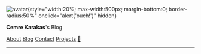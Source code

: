 ![avatar](https://avatars.githubusercontent.com/u/44120900){style="width:20%; max-width:500px; margin-bottom:0; border-radius:50%" onclick="alert('ouch!')" hidden}

**Cemre Karakas**'s Blog


[About](/)
[Blog](/blog)
[Contact](/contact)
[Projects](/projects/projects)
[🌿](http://dutl.uk/)

---
